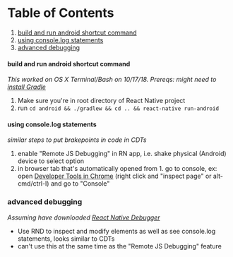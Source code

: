 # Table of Contents
1. [build and run android shortcut command](#build-and-run-android-shortcut-command)
2. [using console.log statements](#using-consolelog-statements)
3. [advanced debugging](#advanced-debugging)

#### build and run android shortcut command
*This worked on OS X Terminal/Bash on 10/17/18. Prereqs: might need to [install Gradle](https://docs.gradle.org/current/userguide/installation.html)*
1. Make sure you're in root directory of React Native project
2. run ```cd android && ./gradlew && cd .. && react-native run-android```

#### using console.log statements
*similar steps to put brakepoints in code in CDTs*
1. enable "Remote JS Debugging" in RN app, i.e. shake physical (Android) device to select option
2. in browser tab that's automatically opened from 1. go to console, ex: open [Developer Tools in Chrome](https://developers.google.com/web/tools/chrome-devtools/#get-started) (right click and "inspect page" or alt-cmd/ctrl-I) and go to "Console"

### advanced debugging
*Assuming have downloaded [React Native Debugger](https://github.com/jhen0409/react-native-debugger)*
* Use RND to inspect and modify elements as well as see console.log statements, looks similar to CDTs
* can't use this at the same time as the "Remote JS Debugging" feature
